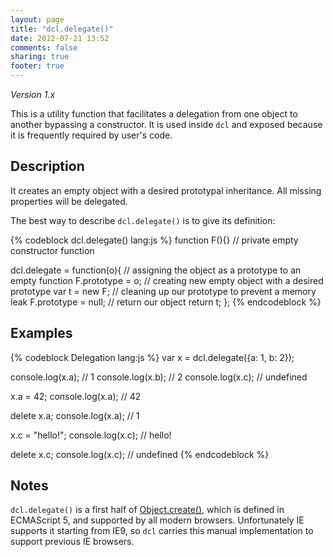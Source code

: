 ```yaml
---
layout: page
title: "dcl.delegate()"
date: 2012-07-21 13:52
comments: false
sharing: true
footer: true
---
```


*Version 1.x*

This is a utility function that facilitates a delegation from one object to another bypassing a constructor.
It is used inside `dcl` and exposed because it is frequently required by user's code.

## Description

It creates an empty object with a desired prototypal inheritance. All missing properties will be delegated.

The best way to describe `dcl.delegate()` is to give its definition:

{% codeblock dcl.delegate() lang:js %}
function F(){} // private empty constructor function

dcl.delegate = function(o){
  // assigning the object as a prototype to an empty function
  F.prototype = o;
  // creating new empty object with a desired prototype
  var t = new F;
  // cleaning up our prototype to prevent a memory leak
  F.prototype = null;
  // return our object
  return t;
};
{% endcodeblock %}

## Examples

{% codeblock Delegation lang:js %}
var x = dcl.delegate({a: 1, b: 2});

console.log(x.a); // 1
console.log(x.b); // 2
console.log(x.c); // undefined

x.a = 42;
console.log(x.a); // 42

delete x.a;
console.log(x.a); // 1

x.c = "hello!";
console.log(x.c); // hello!

delete x.c;
console.log(x.c); // undefined
{% endcodeblock %}

## Notes

`dcl.delegate()` is a first half of
[Object.create()](https://developer.mozilla.org/en-US/docs/JavaScript/Reference/Global_Objects/Object/create),
which is defined in ECMAScript 5, and supported by all modern browsers. Unfortunately IE supports it starting from IE9,
so `dcl` carries this manual implementation to support previous IE browsers.